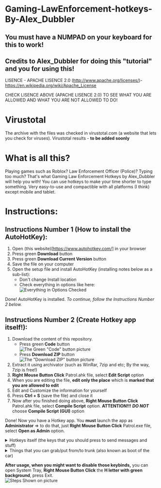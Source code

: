 # Gaming-LawEnforcement-hotkeys-By-Alex_Dubbler
## **You must have a NUMPAD on your keyboard for this to work!**
## Credits to Alex_Dubbler for doing this "tutorial" and you for using this!
LISENCE - APACHE LISENCE 2.0 (http://www.apache.org/licenses/)- https://en.wikipedia.org/wiki/Apache_License

CHECK LISENCE ABOVE (APACHE LISENCE 2.0) TO SEE WHAT YOU ARE ALLOWED AND WHAT YOU ARE NOT ALLOWED TO DO!

# Virustotal
The archive with the files was checked in virustotal.com (a website that lets you check for viruses). Virustotal results - **to be added soonly**

# What is all this?

Playing games such as Roblox? Law Enforcement Officer (Police)? Typing too much? That's what Gaming Law Enforcement Hotkeys by Alex_Dubbler will help you with!
You can use hotkeys to make your time shorter to type something. Very easy-to-use and compactible with all platforms (I think) except mobile and tablet.

# Instructions:

## Instructions Number 1 (How to install the AutoHotKey):
1. Open (this website)[https://www.autohotkey.com/] in your browser
2. Press green **Download** button
3. Press green **Download Current Version** button
4. Save the file on your computer
5. Open the setup file and install AutoHotKey (installing notes below as a sub-list):
   - Don't change Install location
   - Check everything in options like here:
    <br> ![Everything in Options Checked](https://bit.ly/2VpkZCS) <br>

Done! AutoHotKey is installed. *To continue, follow the Instructions Number 2 below.*

## Instructions Number 2 (Create Hotkey app itself!):
1. Download the content of this repository. 
   - Press green **Code** button
    <br> ![The Green "Code" button picture](https://bit.ly/3yGpBml) <br>
   - Press **Download ZIP** button 
    <br> ![The "Download ZIP" button picture](https://bit.ly/3qZFXUt) <br>
2. Extract it using archivator (such as WinRar, 7zip and etc; By the way, 7zip is free!)
3. **Right Mouse Button Click** Patrol.ahk file, select **Edit Script** option
4. When you are editing the file, **edit only the place** which is **marked that you are allowed to edit**
5. Edit and Customize the information for yourself
6. Press **Ctrl + S** (save the file) and close it
7. Now after you finished doing above, **Right Mouse Button Click** Patrol.ahk file, select **Compile Script** option. **ATTENTION!!!** _**DO NOT**_ choose **Compile Script (GUI)** option

Done! Now you have a Hotkey app. You **must** launch the app as **Administrator** => to do that, just **Right Mouse Button Click** Patrol.exe file, select **Open as Admin** option.

<details>
 <summary>Hotkeys itself (the keys that you should press to send messages and stuff)</summary>
 
</details>

<details>
 <summary>Things that you can grab/put from/to trunk (also known as boot of the car)</summary>
  Vest = v, vest, V, Vest <br>
  MP5 = m, M, mp, MP, 5, mp5, MP5 <br>
  Spike Strips = s, sp, S, SP, spike, SPIKE, spikes, SPIKES <br>
  Riot Shield = rs, shield, riot, RS, SHIELD, RIOT <br>
  Traffic vest (reflective vest) = t, tv, T, TV, traffic, TRAFFIC, traffic vest, TRAFFIC VEST <br>
  Flares = flares, FLARES, Flares <br>
</details>



**After usage, when you might want to disable those keybinds,** you can open System Tray, **Right Mouse Button Click** the **H letter with green background**, press Exit. <br> ![Steps Shown on picture](https://bit.ly/3qVGt60)
